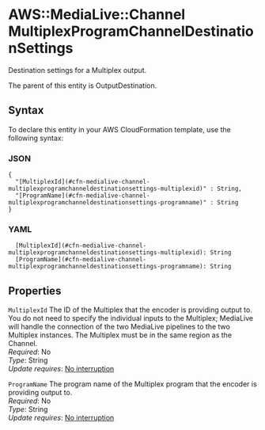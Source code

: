 # AWS::MediaLive::Channel MultiplexProgramChannelDestinationSettings<a name="aws-properties-medialive-channel-multiplexprogramchanneldestinationsettings"></a>

Destination settings for a Multiplex output\.

The parent of this entity is OutputDestination\.

## Syntax<a name="aws-properties-medialive-channel-multiplexprogramchanneldestinationsettings-syntax"></a>

To declare this entity in your AWS CloudFormation template, use the following syntax:

### JSON<a name="aws-properties-medialive-channel-multiplexprogramchanneldestinationsettings-syntax.json"></a>

```
{
  "[MultiplexId](#cfn-medialive-channel-multiplexprogramchanneldestinationsettings-multiplexid)" : String,
  "[ProgramName](#cfn-medialive-channel-multiplexprogramchanneldestinationsettings-programname)" : String
}
```

### YAML<a name="aws-properties-medialive-channel-multiplexprogramchanneldestinationsettings-syntax.yaml"></a>

```
  [MultiplexId](#cfn-medialive-channel-multiplexprogramchanneldestinationsettings-multiplexid): String
  [ProgramName](#cfn-medialive-channel-multiplexprogramchanneldestinationsettings-programname): String
```

## Properties<a name="aws-properties-medialive-channel-multiplexprogramchanneldestinationsettings-properties"></a>

`MultiplexId` <a name="cfn-medialive-channel-multiplexprogramchanneldestinationsettings-multiplexid"></a>
The ID of the Multiplex that the encoder is providing output to\. You do not need to specify the individual inputs to the Multiplex; MediaLive will handle the connection of the two MediaLive pipelines to the two Multiplex instances\. The Multiplex must be in the same region as the Channel\.  
_Required_: No  
_Type_: String  
_Update requires_: [No interruption](https://docs.aws.amazon.com/AWSCloudFormation/latest/UserGuide/using-cfn-updating-stacks-update-behaviors.html#update-no-interrupt)

`ProgramName` <a name="cfn-medialive-channel-multiplexprogramchanneldestinationsettings-programname"></a>
The program name of the Multiplex program that the encoder is providing output to\.  
_Required_: No  
_Type_: String  
_Update requires_: [No interruption](https://docs.aws.amazon.com/AWSCloudFormation/latest/UserGuide/using-cfn-updating-stacks-update-behaviors.html#update-no-interrupt)
